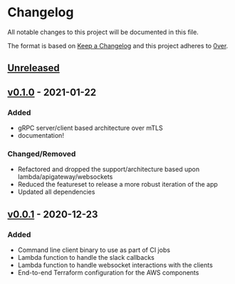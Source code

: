 # Changelog

All notable changes to this project will be documented in this file.

The format is based on [Keep a Changelog](http://keepachangelog.com/en/1.0.0/)
and this project adheres to [0ver](https://0ver.org).

## [Unreleased]

## [v0.1.0] - 2021-01-22

### Added

- gRPC server/client based architecture over mTLS
- documentation!

### Changed/Removed

- Refactored and dropped the support/architecture based upon lambda/apigateway/websockets
- Reduced the featureset to release a more robust iteration of the app
- Updated all dependencies

## [v0.0.1] - 2020-12-23

### Added

- Command line client binary to use as part of CI jobs
- Lambda function to handle the slack callbacks
- Lambda function to handle websocket interactions with the clients
- End-to-end Terraform configuration for the AWS components

[Unreleased]: https://github.com/mvisonneau/approuvez/compare/v0.1.0...HEAD
[v0.1.0]: https://github.com/mvisonneau/approuvez/tree/v0.1.0
[v0.0.1]: https://github.com/mvisonneau/approuvez/tree/v0.0.1